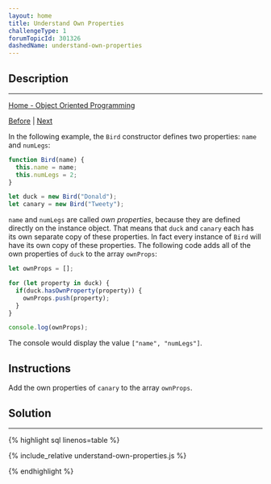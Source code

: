 ```yaml
---
layout: home
title: Understand Own Properties
challengeType: 1
forumTopicId: 301326
dashedName: understand-own-properties
---
```


<div class="row">
<div class="columnStmt" markdown="1">

## Description
------

[Home - Object Oriented Programming](./README.md)

[Before](./verify-an-objects-constructor-with-instanceof.md)  | [Next](./use-prototype-properties-to-reduce-duplicate-code.md) 

In the following example, the `Bird` constructor defines two properties: `name` and `numLegs`:

```js
function Bird(name) {
  this.name = name;
  this.numLegs = 2;
}

let duck = new Bird("Donald");
let canary = new Bird("Tweety");
```

`name` and `numLegs` are called <dfn>own properties</dfn>, because they are defined directly on the instance object. That means that `duck` and `canary` each has its own separate copy of these properties. In fact every instance of `Bird` will have its own copy of these properties. The following code adds all of the own properties of `duck` to the array `ownProps`:

```js
let ownProps = [];

for (let property in duck) {
  if(duck.hasOwnProperty(property)) {
    ownProps.push(property);
  }
}

console.log(ownProps);
```

The console would display the value `["name", "numLegs"]`.

##  Instructions 

Add the own properties of `canary` to the array `ownProps`.

</div>
<div class="columnSol" markdown="1">

## Solution
------

{% highlight sql linenos=table %}

{% include_relative understand-own-properties.js %}

{% endhighlight %}

</div>
</div>

